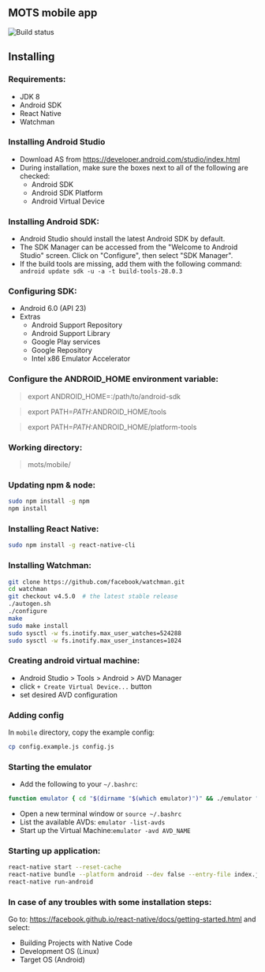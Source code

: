 MOTS mobile app
----------------------
![Build status](https://www.bitrise.io/app/7e00617b3eb26295.svg?token=VCMRS804K0dwuyMpH_SFNg&branch=develop)

Installing
----------------------

### Requirements:
- JDK 8
- Android SDK
- React Native
- Watchman

### Installing Android Studio
- Download AS from https://developer.android.com/studio/index.html
- During installation, make sure the boxes next to all of the following are checked:
    - Android SDK
    - Android SDK Platform
    - Android Virtual Device

### Installing Android SDK:
- Android Studio should install the latest Android SDK by default.
- The SDK Manager can be accessed from the "Welcome to Android Studio" screen. Click on "Configure", then select "SDK Manager".
- If the build tools are missing, add them with the following command:
` android update sdk -u -a -t build-tools-28.0.3`

### Configuring SDK:
- Android 6.0 (API 23)
- Extras
    - Android Support Repository
    - Android Support Library
    - Google Play services
    - Google Repository
    - Intel x86 Emulator Accelerator

### Configure the ANDROID_HOME environment variable:
> export ANDROID_HOME=:/path/to/android-sdk

> export PATH=$PATH:$ANDROID_HOME/tools

> export PATH=$PATH:$ANDROID_HOME/platform-tools

### Working directory:
> mots/mobile/

### Updating npm & node:
```sh
sudo npm install -g npm
npm install
```

### Installing React Native:
```sh
sudo npm install -g react-native-cli
```

### Installing Watchman:
```sh
git clone https://github.com/facebook/watchman.git
cd watchman
git checkout v4.5.0  # the latest stable release
./autogen.sh
./configure
make
sudo make install
sudo sysctl -w fs.inotify.max_user_watches=524288
sudo sysctl -w fs.inotify.max_user_instances=1024
```

### Creating android virtual machine:
- Android Studio > Tools > Android > AVD Manager
- click ```+ Create Virtual Device...``` button
- set desired AVD configuration

### Adding config
In `mobile` directory, copy the example config:
```sh
cp config.example.js config.js
```

### Starting the emulator
- Add the following to your `~/.bashrc`:
```sh
function emulator { cd "$(dirname "$(which emulator)")" && ./emulator "$@"; }
```
- Open a new terminal window or `source ~/.bashrc`
- List the available AVDs: `emulator -list-avds`
- Start up the Virtual Machine:`emulator -avd AVD_NAME`

### Starting up application:
```sh
react-native start --reset-cache
react-native bundle --platform android --dev false --entry-file index.js --bundle-output android/app/src/main/assets/index.android.bundle --assets-dest android/app/src/main/res
react-native run-android
```

### In case of any troubles with some installation steps:
Go to: https://facebook.github.io/react-native/docs/getting-started.html and select:
- Building Projects with Native Code
- Development OS (Linux)
- Target OS (Android)
